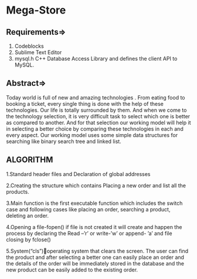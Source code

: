 # Mega-Store

## Requirements=>

1) Codeblocks
2) Sublime Text Editor
3) mysql.h C++ Database Access Library and defines the client API to MySQL.


## Abstract=>

Today world is full of new  and amazing technologies . From eating food to 
booking a ticket, every single thing is done with the help of these  technologies. 
Our life is totally surrounded by them. And when we come to the technology 
selection, it is very difficult task to select which one is better as compared to 
another.  And for that selection our working model will help it in selecting a 
better choice by comparing these technologies in each and every aspect.   Our 
working model uses some simple data structures for searching like binary 
search tree and linked list.

 ## ALGORITHM 
 
 1.Standard header files and Declaration of global addresses 
 
 2.Creating the structure which contains Placing a new order and list all the products. 
 
 3.Main function is the first executable function which includes the switch case and following cases like placing an order, searching a product, deleting an order. 
 
 4.Opening a file-fopen() if file is not created it will create and happen the process by declaring the Read –’r’ or write-’w’ or append- ’a’ and file closing by fclose() 
 
 5.System(“cls”)operating system that clears the screen. The user can find the product and after selecting a better one can easily place an order and the details of the order will be immediately stored in the database and the new product can be easily added to the existing order. 
